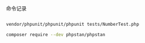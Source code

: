 

命令记录

```bash

vendor/phpunit/phpunit/phpunit tests/NumberTest.php

composer require --dev phpstan/phpstan
```